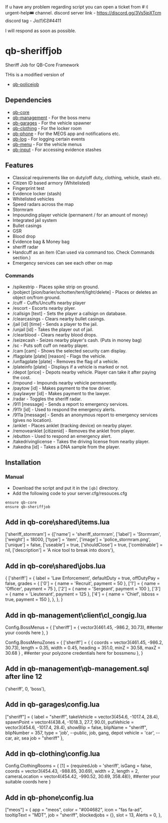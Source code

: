 If u have any problem regarding script you can open a ticket from #〢urgent-help🎟 channel.
discord server link - https://discord.gg/3Vs5jpXTcm
discord tag - ᒎα爪ЄƧ#4411

I will respond as soon as possible.



# qb-sheriffjob
Sheriff Job for QB-Core Framework

THis is a modified version of 
- [qb-policejob](https://github.com/qbcore-framework/qb-policejob)

## Dependencies
- [qb-core](https://github.com/qbcore-framework/qb-core)
- [qb-management](https://github.com/qbcore-framework/qb-management) - For the boss menu
- [qb-garages](https://github.com/qbcore-framework/qb-garages) - For the vehicle spawner
- [qb-clothing](https://github.com/qbcore-framework/qb-clothing) - For the locker room
- [qb-phone](https://github.com/qbcore-framework/qb-phone) - For the MEOS app and notifications etc.
- [qb-log](https://github.com/qbcore-framework/qb-logs) - For logging certain events
- [qb-menu](https://github.com/qbcore-framework/qb-menu) - For the vehicle menus
- [qb-input](https://github.com/qbcore-framework/qb-input) - For accessing evidence stashes

## Features
- Classical requirements like on duty/off duty, clothing, vehicle, stash etc.
- Citizen ID based armory (Whitelisted)
- Fingerprint test
- Evidence locker (stash)
- Whitelisted vehicles
- Speed radars across the map
- Stormram
- Impounding player vehicle (permanent / for an amount of money)
- Integrated jail system
- Bullet casings
- GSR
- Blood drop
- Evidence bag & Money bag
- sheriff radar
- Handcuff as an item (Can used via command too. Check Commands section.)
- Emergency services can see each other on map

### Commands
- /spikestrip - Places spike strip on ground.
- /pobject [pion/barier/schotten/tent/light/delete] - Places or deletes an object on/from ground.
- /cuff - Cuffs/Uncuffs nearby player
- /escort - Escorts nearby plyer.
- /callsign [text] - Sets the player a callsign on database.
- /clearcasings - Clears nearby bullet casings.
- /jail [id] [time] - Sends a player to the jail.
- /unjail [id] - Takes the player out of jail.
- /clearblood - Clears nearby blood drops.
- /seizecash - Seizes nearby player's cash. (Puts in money bag)
- /sc - Puts soft cuff on nearby player.
- /cam [cam] - Shows the selected security cam display.
- /flagplate [plate] [reason] - Flags the vehicle.
- /unflagplate [plate] - Removes the flag of a vehicle.
- /plateinfo [plate] - Displays if a vehicle is marked or not.
- /depot [price] - Depots nearby vehicle. Player can take it after paying the cost.
- /impound - Impounds nearby vehicle permanently.
- /paytow [id] - Makes payment to the tow driver.
- /paylawyer [id] - Makes payment to the lawyer.
- /radar - Toggles the sheriff radar.
- /911 [message] - Sends a report to emergency services.
- /911r [id] - Used to respond the emergency alerts.
- /911a [message] - Sends an anonymous report to emergency services (gives no location).
- /anklet - Places anklet (tracking device) on nearby player.
- /removeanklet [citizenid] - Removes the anklet from player.
- /ebutton - Used to respond an emergency alert.
- /takedrivinglicense - Takes the driving license from nearby player.
- /takedna [id] - Takes a DNA sample from the player.

## Installation
### Manual
- Download the script and put it in the `[qb]` directory.
- Add the following code to your server.cfg/resouces.cfg
```
ensure qb-core
ensure qb-sheriffjob
```
## Add in qb-core\shared\items.lua

['sheriff_stormram'] 			 = {['name'] = 'sheriff_stormram', 			  	['label'] = 'Stormram', 				['weight'] = 18000, 	['type'] = 'item', 		['image'] = 'police_stormram.png', 		['unique'] = false, 	['useable'] = true, 	['shouldClose'] = true,	   ['combinable'] = nil,   ['description'] = 'A nice tool to break into doors'},

## Add in qb-core\shared\jobs.lua

{
	['sheriff'] = {
		label = 'Law Enforcement',
		defaultDuty = true,
		offDutyPay = false,
		grades = {
            ['0'] = {
                name = 'Recruit',
                payment = 50
            },
			['1'] = {
                name = 'Officer',
                payment = 75
            },
			['2'] = {
                name = 'Sergeant',
                payment = 100
            },
			['3'] = {
                name = 'Lieutenant',
                payment = 125
            },
			['4'] = {
                name = 'Chief',
				isboss = true,
                payment = 150
            },
        },
	},
}

## Add in qb-management\client\cl_congig.lua

Config.BossMenus = {
    ['sheriff'] = {
        vector3(461.45, -986.2, 30.73), ##enter your coords here 
    },
}

Config.BossMenuZones = {
    ['sheriff'] = {
        { coords = vector3(461.45, -986.2, 30.73), length = 0.35, width = 0.45, heading = 351.0, minZ = 30.58, maxZ = 30.68 } ,  ##enter your polyzone credentials here for bossmenu
    },
}

## Add in qb-management\qb-management.sql after line 12

('sheriff', 0, 'boss'),

## Add in qb-garages\config.lua

["sheriff"] = {
    label = "sheriff",
    takeVehicle = vector3(454.6, -1017.4, 28.4),
    spawnPoint = vector4(438.4, -1018.3, 27.7, 90.0),
    putVehicle = vector3(454.6, -1017.4, 28.4),
    showBlip = false,
    blipName = "sheriff",
    blipNumber = 357,
    type = 'job',                --public, job, gang, depot
    vehicle = 'car',              --car, air, sea
    job = "sheriff"
},

## Add in qb-clothing\config.lua

Config.ClothingRooms = {
    [1] = {requiredJob = 'sheriff', isGang = false, coords = vector3(454.43, -988.85, 30.69), width = 2, length = 2, cameraLocation = vector4(454.42, -990.52, 30.69, 358.48)},  ##enter your suitable coords here
}

## Add in qb-phone\config.lua

["meos"] = {
    app = "meos",
    color = "#004682",
    icon = "fas fa-ad",
    tooltipText = "MDT",
    job = "sheriff",
    blockedjobs = {},
    slot = 13,
    Alerts = 0,
},

